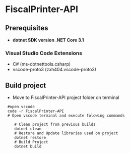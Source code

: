 # FiscalPrinter-API 

## Prerequisites

- **dotnet SDK version .NET Core 3.1**

### Visual Studio Code Extensions

- C# (ms-dotnettools.csharp)
- vscode-proto3 (zxh404.vscode-proto3)

## Build project

- Move to FiscalPrinter-API project folder on terminal

~~~
 #open vscode
 code -r FiscalPrinter-API
 # Open vscode terminal and execute folowing commands

    # Clean project from previous builds
    dotnet clean
    # Restore and Update libraries used on project
    dotnet restore
    # Build Project
    dotnet build
~~~

